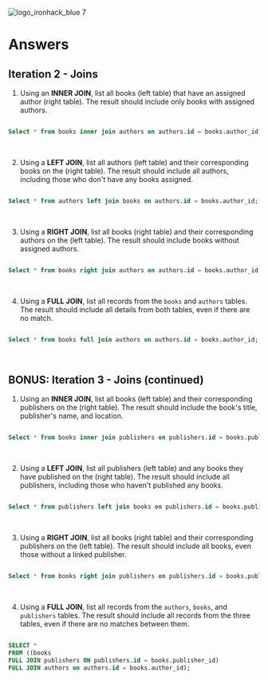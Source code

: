 ![logo_ironhack_blue 7](https://user-images.githubusercontent.com/23629340/40541063-a07a0a8a-601a-11e8-91b5-2f13e4e6b441.png)

# Answers

## Iteration 2 - Joins

1. Using an **INNER JOIN**, list all books (left table) that have an assigned author (right table). The result should include only books with assigned authors.

```sql 

Select * from books inner join authors on authors.id = books.author_id;

```

<br>

2. Using a **LEFT JOIN**, list all authors (left table) and their corresponding books on the (right table). The result should include all authors, including those who don't have any books assigned.

```sql

Select * from authors left join books on authors.id = books.author_id;

```

<br>

3. Using a **RIGHT JOIN**, list all books (right table) and their corresponding authors on the (left table). The result should include books without assigned authors.

```sql

Select * from books right join authors on authors.id = books.author_id;

```

<br>

4. Using a **FULL JOIN**, list all records from the `books` and `authors` tables. The result should include all details from both tables, even if there are no match.

```sql

Select * from books full join authors on authors.id = books.author_id;

```

<br>

## BONUS: Iteration 3 - Joins (continued)

1. Using an **INNER JOIN**, list all books (left table) and their corresponding publishers on the (right table). The result should include the book's title, publisher's name, and location.

```sql

Select * from books inner join publishers on publishers.id = books.publisher_id;

```

<br>

2. Using a **LEFT JOIN**, list all publishers (left table) and any books they have published on the (right table). The result should include all publishers, including those who haven't published any books.

```sql

Select * from publishers left join books on publishers.id = books.publisher_id;

```

<br>

3. Using a **RIGHT JOIN**, list all books (right table) and their corresponding publishers on the (left table). The result should include all books, even those without a linked publisher.

```sql

Select * from books right join publishers on publishers.id = books.publisher_id;

```

<br>

4. Using a **FULL JOIN**, list all records from the `authors`, `books`, and `publishers` tables. The result should include all records from the three tables, even if there are no matches between them.

```sql

SELECT *
FROM ((books
FULL JOIN publishers ON publishers.id = books.publisher_id)
FULL JOIN authors on authors.id = books.author_id);

```

<br>
